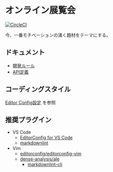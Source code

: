 # オンライン展覧会

[![CircleCI](https://circleci.com/gh/dokurin/exhibition.svg?style=shield)](https://circleci.com/gh/dokurin/exhibition)

今、一番モチベーションの湧く題材をテーマにする。

## ドキュメント

- [開発ルール](https://github.com/dokurin/exhibition/wiki/%E9%96%8B%E7%99%BA%E3%83%AB%E3%83%BC%E3%83%AB)
- [API定義](https://redocly.github.io/redoc/?url=https://raw.githubusercontent.com/dokurin/exhibition/master/api/openapi.yaml)

## コーディングスタイル

[Editor Config設定](.editorconfig) を参照

## 推奨プラグイン

- VS Code
  - [EditorConfig for VS Code](https://marketplace.visualstudio.com/items?itemName=EditorConfig.EditorConfig)
  - [markdownlint](https://marketplace.visualstudio.com/items?itemName=DavidAnson.vscode-markdownlint)
- Vim
  - [editorconfig/editorconfig-vim](https://github.com/editorconfig/editorconfig-vim)
  - [dense-analysis/ale](https://github.com/dense-analysis/ale)
    - [markdownlint-cli](https://github.com/igorshubovych/markdownlint-cli)
